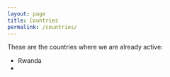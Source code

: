 ```yaml
---
layout: page
title: Countries
permalink: /countries/
---
```

These are the countries where we are already active:
* Rwanda
* 
